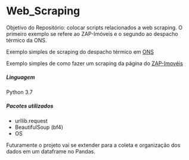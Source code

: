 <h1>Web_Scraping</h1>
<p>Objetivo do Repositório: colocar scripts relacionados a web scraping. O primeiro exemplo se refere ao ZAP-Imóveis e o segundo ao despacho térmico da ONS.</p>

<p>Exemplo simples de scraping do despacho térmico em <a href="http://sdro.ons.org.br/SDRO/DIARIO/index.htm">ONS</a></p>
<p> Exemplo simples de como fazer um scraping da página do <a href="https://www.zapimoveis.com.br/">ZAP-Imovéis </a></p>

<h5>Linguagem</h5>
<p>Python 3.7</p>

<h5>Pacotes utilizados</h5>
<ul>
  <li>urllib.request</li>
  <li>BeautifulSoup (bf4)</li>
  <li>OS</li>
</ul>

<p>Futuramente o projeto vai se extender para a coleta e organização dos dados em um dataframe no Pandas.</p>

